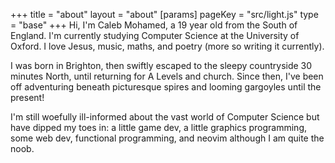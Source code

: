 +++
title = "about"
layout = "about"
[params]
    pageKey = "src/light.js"
    type = "base"
+++
Hi, I'm Caleb Mohamed, a 19 year old from the South of England. I'm currently studying Computer Science at the
University of Oxford. I love Jesus, music, maths, and poetry (more so writing it currently).

I was born in Brighton, then swiftly escaped to the sleepy countryside 30 minutes North, until returning for A
Levels and church. Since then, I've been off adventuring beneath picturesque spires and looming gargoyles until the present!

I'm still woefully ill-informed about the vast world of Computer Science but have dipped my toes in: a little
game dev, a little graphics programming, some web dev, functional programming, and neovim although I am quite
the noob.
